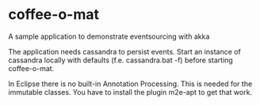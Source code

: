 # coffee-o-mat
A sample application to demonstrate eventsourcing with akka

The application needs cassandra to persist events. Start an instance of cassandra locally with defaults (f.e. cassandra.bat -f) before starting coffee-o-mat.

In Eclipse there is no built-in Annotation Processing. This is needed for the immutable classes. You have to install the plugin m2e-apt to get that work.
